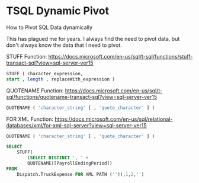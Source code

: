 # TSQL Dynamic Pivot
How to Pivot SQL Data dynamically

This has plagued me for years.  I always find the need to pivot data, but don't always know the data that I need to pivot.

STUFF Function:
https://docs.microsoft.com/en-us/sql/t-sql/functions/stuff-transact-sql?view=sql-server-ver15
```SQL
STUFF ( character_expression, 
start , length , replaceWith_expression )
```

QUOTENAME Function:
https://docs.microsoft.com/en-us/sql/t-sql/functions/quotename-transact-sql?view=sql-server-ver15
```SQL
QUOTENAME ( 'character_string' [ , 'quote_character' ] )
```

FOR XML Function:
https://docs.microsoft.com/en-us/sql/relational-databases/xml/for-xml-sql-server?view=sql-server-ver15
```SQL
QUOTENAME ( 'character_string' [ , 'quote_character' ] )
```



```SQL
SELECT 
    STUFF(
        (SELECT DISTINCT ', ' + 
        QUOTENAME([PayrollEndingPeriod]) 
FROM 
    Dispatch.TruckExpense FOR XML PATH ('')),1,2,'')
```
